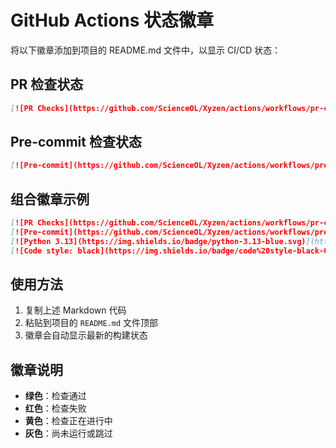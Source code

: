 # GitHub Actions 状态徽章

将以下徽章添加到项目的 README.md 文件中，以显示 CI/CD 状态：

## PR 检查状态

```markdown
[![PR Checks](https://github.com/ScienceOL/Xyzen/actions/workflows/pr-checks.yml/badge.svg)](https://github.com/ScienceOL/Xyzen/actions/workflows/pr-checks.yml)
```

## Pre-commit 检查状态

```markdown
[![Pre-commit](https://github.com/ScienceOL/Xyzen/actions/workflows/pre-commit.yml/badge.svg)](https://github.com/ScienceOL/Xyzen/actions/workflows/pre-commit.yml)
```

## 组合徽章示例

```markdown
[![PR Checks](https://github.com/ScienceOL/Xyzen/actions/workflows/pr-checks.yml/badge.svg)](https://github.com/ScienceOL/Xyzen/actions/workflows/pr-checks.yml)
[![Pre-commit](https://github.com/ScienceOL/Xyzen/actions/workflows/pre-commit.yml/badge.svg)](https://github.com/ScienceOL/Xyzen/actions/workflows/pre-commit.yml)
[![Python 3.13](https://img.shields.io/badge/python-3.13-blue.svg)](https://www.python.org/downloads/release/python-3130/)
[![Code style: black](https://img.shields.io/badge/code%20style-black-000000.svg)](https://github.com/psf/black)
```

## 使用方法

1. 复制上述 Markdown 代码
2. 粘贴到项目的 `README.md` 文件顶部
3. 徽章会自动显示最新的构建状态

## 徽章说明

- **绿色**：检查通过
- **红色**：检查失败
- **黄色**：检查正在进行中
- **灰色**：尚未运行或跳过

